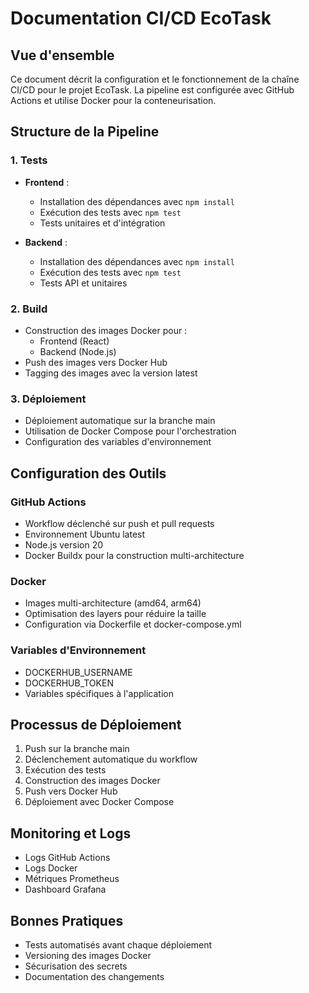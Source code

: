# Documentation CI/CD EcoTask

## Vue d'ensemble
Ce document décrit la configuration et le fonctionnement de la chaîne CI/CD pour le projet EcoTask. La pipeline est configurée avec GitHub Actions et utilise Docker pour la conteneurisation.

## Structure de la Pipeline

### 1. Tests
- **Frontend** :
  - Installation des dépendances avec `npm install`
  - Exécution des tests avec `npm test`
  - Tests unitaires et d'intégration

- **Backend** :
  - Installation des dépendances avec `npm install`
  - Exécution des tests avec `npm test`
  - Tests API et unitaires

### 2. Build
- Construction des images Docker pour :
  - Frontend (React)
  - Backend (Node.js)
- Push des images vers Docker Hub
- Tagging des images avec la version latest

### 3. Déploiement
- Déploiement automatique sur la branche main
- Utilisation de Docker Compose pour l'orchestration
- Configuration des variables d'environnement

## Configuration des Outils

### GitHub Actions
- Workflow déclenché sur push et pull requests
- Environnement Ubuntu latest
- Node.js version 20
- Docker Buildx pour la construction multi-architecture

### Docker
- Images multi-architecture (amd64, arm64)
- Optimisation des layers pour réduire la taille
- Configuration via Dockerfile et docker-compose.yml

### Variables d'Environnement
- DOCKERHUB_USERNAME
- DOCKERHUB_TOKEN
- Variables spécifiques à l'application

## Processus de Déploiement
1. Push sur la branche main
2. Déclenchement automatique du workflow
3. Exécution des tests
4. Construction des images Docker
5. Push vers Docker Hub
6. Déploiement avec Docker Compose

## Monitoring et Logs
- Logs GitHub Actions
- Logs Docker
- Métriques Prometheus
- Dashboard Grafana

## Bonnes Pratiques
- Tests automatisés avant chaque déploiement
- Versioning des images Docker
- Sécurisation des secrets
- Documentation des changements 